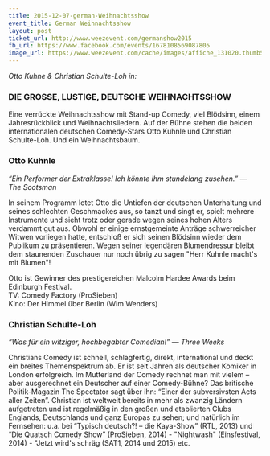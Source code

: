 ```yaml
---
title: 2015-12-07-german-Weihnachtsshow
event_title: German Weihnachtsshow
layout: post
ticket_url: http://www.weezevent.com/germanshow2015
fb_url: https://www.facebook.com/events/1678108569087805
image_url: https://www.weezevent.com/cache/images/affiche_131020.thumb53700.1441986576.jpg
---
```


_Otto Kuhne & Christian Schulte-Loh in:_

### DIE GROSSE, LUSTIGE, DEUTSCHE WEIHNACHTSSHOW

Eine verrückte Weihnachtsshow mit Stand-up Comedy, viel Blödsinn, einem Jahresrückblick und Weihnachtsliedern. Auf der Bühne stehen die beiden internationalen deutschen Comedy-Stars Otto Kuhnle und Christian Schulte-Loh. Und ein Weihnachtsbaum.

### Otto Kuhnle
_“Ein Performer der Extraklasse! Ich könnte ihm stundelang zusehen.” &mdash; The Scotsman_

In seinem Programm lotet Otto die Untiefen der deutschen Unterhaltung und seines schlechten Geschmackes aus, so tanzt und singt er, spielt mehrere Instrumente und sieht trotz oder gerade wegen seines hohen Alters verdammt gut aus. Obwohl er einige ernstgemeinte Anträge schwerreicher Witwen vorliegen hatte, entschloß er sich seinen Blödsinn wieder dem Publikum zu präsentieren. Wegen seiner legendären Blumendressur bleibt dem staunenden Zuschauer nur noch übrig zu sagen "Herr Kuhnle macht's mit Blumen"!

Otto ist Gewinner des prestigereichen Malcolm Hardee Awards beim Edinburgh Festival.  
TV: Comedy Factory (ProSieben)  
Kino: Der Himmel über Berlin (Wim Wenders)

### Christian Schulte-Loh
_“Was für ein witziger, hochbegabter Comedian!” &mdash; Three Weeks_

Christians Comedy ist schnell, schlagfertig, direkt, international und deckt ein breites Themenspektrum ab. Er ist seit Jahren als deutscher Komiker in London erfolgreich. Im Mutterland der Comedy rechnet man mit vielem – aber ausgerechnet ein Deutscher auf einer Comedy-Bühne? Das britische Politik-Magazin The Spectator sagt über ihn: “Einer der subversivsten Acts aller Zeiten”. Christian ist weltweit bereits in mehr als zwanzig Ländern aufgetreten und ist regelmäßig in den großen und etablierten Clubs Englands, Deutschlands und ganz Europas zu sehen; und natürlich im Fernsehen: u.a. bei “Typisch deutsch?! – die Kaya-Show” (RTL, 2013) und “Die Quatsch Comedy Show” (ProSieben, 2014) - "Nightwash" (Einsfestival, 2014) - "Jetzt wird's schräg (SAT1, 2014 und 2015) etc.